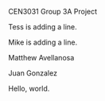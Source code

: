 CEN3031 Group 3A Project

Tess is adding a line.

Mike is adding a line.

Matthew Avellanosa

Juan Gonzalez


Hello, world.
